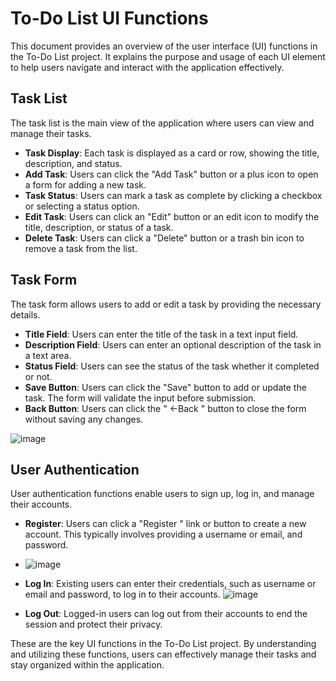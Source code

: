 # To-Do List UI Functions

This document provides an overview of the user interface (UI) functions in the To-Do List project. It explains the purpose and usage of each UI element to help users navigate and interact with the application effectively.

## Task List

The task list is the main view of the application where users can view and manage their tasks.

- **Task Display**: Each task is displayed as a card or row, showing the title, description, and status.
- **Add Task**: Users can click the "Add Task" button or a plus icon to open a form for adding a new task.
- **Task Status**: Users can mark a task as complete by clicking a checkbox or selecting a status option.
- **Edit Task**: Users can click an "Edit" button or an edit icon to modify the title, description, or status of a task.
- **Delete Task**: Users can click a "Delete" button or a trash bin icon to remove a task from the list.

## Task Form

The task form allows users to add or edit a task by providing the necessary details.

- **Title Field**: Users can enter the title of the task in a text input field.
- **Description Field**: Users can enter an optional description of the task in a text area.
- **Status Field**: Users can see the status of the task whether it completed or not.
- **Save Button**: Users can click the "Save" button to add or update the task. The form will validate the input before submission.
- **Back Button**: Users can click the " <-Back " button to close the form without saving any changes.
  
![image](https://github.com/hope404alive/TodoList-Using-Django/assets/94454699/fefeeefa-bfa2-4d32-9976-970b88db7874)



## User Authentication

User authentication functions enable users to sign up, log in, and manage their accounts.

- **Register**: Users can click a "Register " link or button to create a new account. This typically involves providing a username or email, and password.
- ![image](https://github.com/hope404alive/TodoList-Using-Django/assets/94454699/540d9ea8-3697-4e45-adcf-76d68ee0981a)

- **Log In**: Existing users can enter their credentials, such as username or email and password, to log in to their accounts.
  ![image](https://github.com/hope404alive/TodoList-Using-Django/assets/94454699/b3d3d50f-0798-44ab-b9d2-f16d3c39e152)

- **Log Out**: Logged-in users can log out from their accounts to end the session and protect their privacy.

These are the key UI functions in the To-Do List project. By understanding and utilizing these functions, users can effectively manage their tasks and stay organized within the application.
